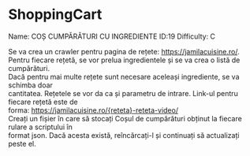 # ShoppingCart
Name: COȘ CUMPĂRĂTURI CU INGREDIENTE ID:19 Difficulty: C

Se va crea un crawler pentru pagina de rețete: https://jamilacuisine.ro/. <br />
Pentru fiecare rețetă, se vor prelua ingredientele și se va crea o listă de cumpărături. <br />
Dacă pentru mai multe rețete sunt necesare aceleași ingrediente, se va schimba doar <br />
cantitatea. Rețetele se vor da ca și parametru de intrare. Link-ul pentru fiecare rețetă este de <br />
forma: https://jamilacuisine.ro/{reteta}-reteta-video/ <br />
Creați un fișier în care să stocați Coșul de cumpărături obținut la fiecare rulare a scriptului în <br />
format json. Dacă acesta există, reîncărcați-l și continuați să actualizați peste el. <br />